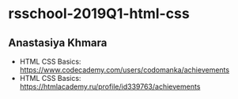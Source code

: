 # rsschool-2019Q1-html-css

## Anastasiya Khmara

* HTML CSS Basics: https://www.codecademy.com/users/codomanka/achievements
* HTML CSS Basics: https://htmlacademy.ru/profile/id339763/achievements

